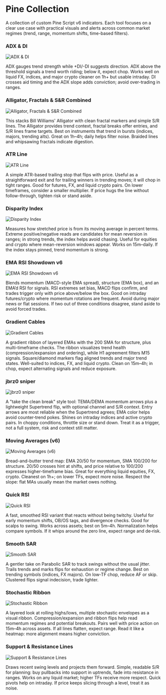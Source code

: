 # Pine Collection
A collection of custom Pine Script v6 indicators. Each tool focuses on a clear use case with practical visuals and alerts across common market regimes (trend, range, momentum shifts, time-based filters).

### ADX & DI
![ADX & DI](adx-and-di.png)

ADX gauges trend strength while +DI/-DI suggests direction. ADX above the threshold signals a trend worth riding; below it, expect chop. Works well on liquid FX, indices, and major crypto cleaner on 1h+ but usable intraday. DI crosses aid timing and the ADX slope adds conviction; avoid over-trading in ranges.

### Alligator, Fractals & S&R Combined
![Alligator, Fractals & S&R Combined](alligator-fractal.png)

This stacks Bill Williams' Alligator with clean fractal markers and simple S/R lines. The Alligator provides trend context, fractal breaks offer entries, and S/R lines frame targets. Best on instruments that trend in bursts (indices, majors, trending alts). Great on 1h–4h; daily helps filter noise. Braided lines and whipsawing fractals indicate digestion.

### ATR Line
![ATR Line](atr-line.png)

A simple ATR-based trailing stop that flips with price. Useful as a straightforward exit and for trailing winners in trending moves; it will chop in tight ranges. Good for futures, FX, and liquid crypto pairs. On lower timeframes, consider a smaller multiplier. If price hugs the line without follow-through, tighten risk or stand aside.

### Disparity Index
![Disparity Index](disparity-index.png)

Measures how stretched price is from its moving average in percent terms. Extreme positive/negative reads are candidates for mean reversion in ranges; in strong trends, the index helps avoid chasing. Useful for equities and crypto where mean-reversion windows appear. Works on 15m–daily. If the index stays pinned, trend momentum is strong.

### EMA RSI Showdown v6
![EMA RSI Showdown v6](ema-rsi-showdown.png)

Blends momentum (MACD-style EMA spread), structure (EMA box), and an EMA’d RSI for signals. RSI extremes set bias, MACD flips confirm, and trades trigger only with price above/below the box. Good on intraday futures/crypto where momentum rotations are frequent. Avoid during major news or flat sessions. If two out of three conditions disagree, stand aside to avoid forced trades.

### Gradient Cables
![Gradient Cables](gradient-cables.png)

A gradient ribbon of layered EMAs with the 200 SMA for structure, plus multi-timeframe checks. The ribbon visualizes trend health (compression/expansion and ordering), while H1 agreement filters M15 signals. Square/diamond markers flag aligned trends and major trend states. Well-suited to indices, FX, and liquid crypto. Clean on 15m–4h; in chop, expect alternating signals and reduce exposure.

### jbrz0 sniper
![jbrz0 sniper](jbrz0-sniper.png)

A "take the clean break" style tool: TEMA/DEMA momentum arrows plus a lightweight Supertrend flip, with optional channel and S/R context. Entry arrows are most reliable when the Supertrend agrees; EMA color helps avoid counter‑trend pokes. Shines on intraday indices and active crypto pairs. In choppy conditions, throttle size or stand down. Treat it as a trigger, not a full system, risk and context still matter.

### Moving Averages (v6)
![Moving Averages (v6)](moving-averages.png)

Bread-and-butter trend map: EMA 20/50 for momentum, SMA 100/200 for structure. 20/50 crosses hint at shifts, and price relative to 100/200 expresses higher-timeframe bias. Great for everything liquid equities, FX, crypto. Cleanest on 1h+; on lower TFs, expect more noise. Respect the slope: flat MAs usually mean the market owes nothing.

### Quick RSI
![Quick RSI](quick-rsi.png)

A fast, smoothed RSI variant that reacts without being twitchy. Useful for early momentum shifts, OB/OS tags, and divergence checks. Good for scalps to swing. Works across assets; best on 5m–4h. Normalization helps compare symbols. If it whips around the zero line, expect range and de‑risk.

### Smooth SAR
![Smooth SAR](smooth-sar.png)

A gentler take on Parabolic SAR to track swings without the usual jitter. Trails trends and marks flips for exhaustion or regime change. Best on trending symbols (indices, FX majors). On low‑TF chop, reduce AF or skip. Clustered flips signal indecision, trade lighter.

### Stochastic Ribbon
![Stochastic Ribbon](stochastic-ribbon.png)

A layered look at rolling highs/lows, multiple stochastic envelopes as a visual ribbon. Compression/expansion and ribbon flips help read momentum regimes and potential breakouts. Pairs well with price action on 15m–4h across assets. If all lines flatten, expect range. Read it like a heatmap: more alignment means higher conviction.

### Support & Resistance Lines
![Support & Resistance Lines](support-and-resistance.png)

Draws recent swing levels and projects them forward. Simple, readable S/R for planning: buy pullbacks into support in uptrends, fade into resistance in ranges. Works on any liquid market; higher TFs receive more respect. Quick pivots help on intraday. If price keeps slicing through a level, treat it as noise.
